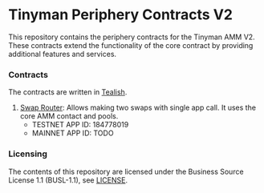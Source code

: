 # Tinyman Periphery Contracts V2

This repository contains the periphery contracts for the Tinyman AMM V2.
These contracts extend the functionality of the core contract by providing additional features and services.

### Contracts
The contracts are written in [Tealish](https://tealish.tinyman.org).

1. [Swap Router](contracts/swap_router): Allows making two swaps with single app call. It uses the core AMM contact and pools.
    - TESTNET APP ID: 184778019
    - MAINNET APP ID: TODO

### Licensing

The contents of this repository are licensed under the Business Source License 1.1 (BUSL-1.1), see [LICENSE](LICENSE).

